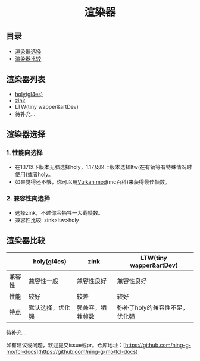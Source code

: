 <div align="center">

# 渲染器

</div>

## 目录
- [渲染器选择](#渲染器选择)
- [渲染器比较](#渲染器比较)

## 渲染器列表

- [holy(gl4es)](https://github.com/FCL-Team/Holy-GL4ES)
- [zink](https://docs.mesa3d.org/drivers/zink.html)
- LTW(tiny wapper&artDev)
- 待补充...

## 渲染器选择

### 1. 性能向选择

- 在1.17以下版本无脑选择holy，1.17及以上版本选择ltw(在有钠等有特殊情况时使用)或者holy。
- 如果觉得还不够，你可以用[Vulkan mod](https://www.mcmod.cn/class/6626.html)(mc百科)来获得最佳帧数。

### 2. 兼容性向选择

- 选择zink，不过你会牺牲一大截帧数。
- 兼容性比较: zink>ltw>holy

## 渲染器比较

|  | holy(gl4es) | zink | LTW(tiny wapper&artDev) |
| --- | --- | --- | --- |
| 兼容性 | 兼容性一般 | 兼容性良好 | 兼容性良好 |
| 性能 | 较好 | 较差 | 较好 |
| 特点 | 默认选择，优化强 | 强兼容，牺牲帧数 | 弥补了holy的兼容性不足，优化强 |


待补充...

如有建议或问题，欢迎提交issue或pr。仓库地址：[https://github.com/ning-g-mo/fcl-docs](https://github.com/ning-g-mo/fcl-docs)
